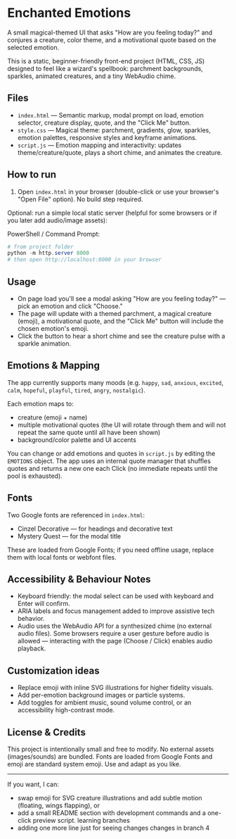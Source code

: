 # Enchanted Emotions

A small magical-themed UI that asks "How are you feeling today?" and conjures a creature, color theme, and a motivational quote based on the selected emotion.

This is a static, beginner-friendly front-end project (HTML, CSS, JS) designed to feel like a wizard's spellbook: parchment backgrounds, sparkles, animated creatures, and a tiny WebAudio chime.

## Files

- `index.html` — Semantic markup, modal prompt on load, emotion selector, creature display, quote, and the "Click Me" button.
- `style.css` — Magical theme: parchment, gradients, glow, sparkles, emotion palettes, responsive styles and keyframe animations.
- `script.js` — Emotion mapping and interactivity: updates theme/creature/quote, plays a short chime, and animates the creature.

## How to run

1. Open `index.html` in your browser (double-click or use your browser's "Open File" option). No build step required.

Optional: run a simple local static server (helpful for some browsers or if you later add audio/image assets):

PowerShell / Command Prompt:

```powershell
# from project folder
python -m http.server 8000
# then open http://localhost:8000 in your browser
```

## Usage

- On page load you'll see a modal asking "How are you feeling today?" — pick an emotion and click "Choose."  
- The page will update with a themed parchment, a magical creature (emoji), a motivational quote, and the "Click Me" button will include the chosen emotion's emoji.  
- Click the button to hear a short chime and see the creature pulse with a sparkle animation.

## Emotions & Mapping

The app currently supports many moods (e.g. `happy`, `sad`, `anxious`, `excited`, `calm`, `hopeful`, `playful`, `tired`, `angry`, `nostalgic`).

Each emotion maps to:

- creature (emoji + name)
- multiple motivational quotes (the UI will rotate through them and will not repeat the same quote until all have been shown)
- background/color palette and UI accents

You can change or add emotions and quotes in `script.js` by editing the `EMOTIONS` object. The app uses an internal quote manager that shuffles quotes and returns a new one each Click (no immediate repeats until the pool is exhausted).

## Fonts

Two Google fonts are referenced in `index.html`:

- Cinzel Decorative — for headings and decorative text
- Mystery Quest — for the modal title

These are loaded from Google Fonts; if you need offline usage, replace them with local fonts or webfont files.

## Accessibility & Behaviour Notes

- Keyboard friendly: the modal select can be used with keyboard and Enter will confirm.  
- ARIA labels and focus management added to improve assistive tech behavior.  
- Audio uses the WebAudio API for a synthesized chime (no external audio files). Some browsers require a user gesture before audio is allowed — interacting with the page (Choose / Click) enables audio playback.

## Customization ideas

- Replace emoji with inline SVG illustrations for higher fidelity visuals.  
- Add per-emotion background images or particle systems.  
- Add toggles for ambient music, sound volume control, or an accessibility high-contrast mode.

## License & Credits

This project is intentionally small and free to modify. No external assets (images/sounds) are bundled. Fonts are loaded from Google Fonts and emoji are standard system emoji. Use and adapt as you like.

---

If you want, I can:
- swap emoji for SVG creature illustrations and add subtle motion (floating, wings flapping), or
- add a small README section with development commands and a one-click preview script.
learning branches
- adding one more line just for seeing changes
changes in branch 4
